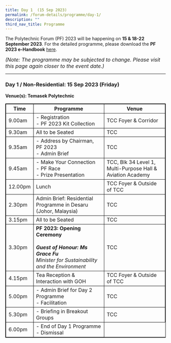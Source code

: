 ```yaml
---
title: Day 1  (15 Sep 2023)
permalink: /forum-details/programme/day-1/
description: ""
third_nav_title: Programme
---
```

The Polytechnic Forum (PF) 2023 will be happening on **15 &amp; 18-22 September 2023**. For the detailed programme, please download the **PF 2023 e-Handbook** [here](/files/polytechnic%20forum%202023%20-%20e-handbook.pdf).

<font size="-0.5"><i>(Note: The programme may be subjected to change. Please visit this page again closer to the event date.)</i></font>

<hr>

### **Day 1 / Non-Residential: 15 Sep 2023 (Friday)**
<b>Venue(s): Temasek Polytechnic</b>


<style>
table, th, td {
  border:1px solid black;
}
</style>

<table style="width:100%">
  <tbody><tr>
    <th>Time</th>
    <th>Programme</th>
		   <th>Venue</th>
  </tr>
  <tr>
    <td>9.00am</td>
    <td>- Registration<br>- PF 2023 Kit Collection</td>
		<td>TCC Foyer &amp; Corridor</td>
  </tr>
  <tr>
    <td>9.30am</td>
    <td>All to be Seated</td>
		<td>TCC</td>
  </tr>
		<tr>
    <td>9.35am</td>
    <td>- Address by Chairman, PF 2023<br>- Admin Brief</td>
			<td>TCC</td>
  </tr>
  <tr>
		<td>9.45am</td>
    <td>- Make Your Connection<br>- PF Race<br>- Prize Presentation</td>
		<td>TCC, Blk 34 Level 1, Multi-Purpose Hall &amp; Aviation
Academy
  </td></tr>
		<tr>
			<td>12.00pm</td>
    <td>Lunch</td>
		<td>TCC Foyer &amp; Outside of TCC
  </td></tr>
		<tr>
			<td>2.30pm</td>
    <td>Admin Brief: Residential Programme in Desaru (Johor, Malaysia)</td>
		<td>TCC 
  </td></tr>
		<tr>
			<td>3.15pm</td>
    <td>All to be Seated</td>
		<td>TCC 
  </td></tr>
		<tr>
			<td>3.30pm</td>
			<td><b>PF 2023: Opening Ceremony</b><br><br><b><i>Guest of Honour: Ms Grace Fu</i></b><br><i>Minister for Sustainability and the Environment</i><br></td>
			<td>TCC 
  </td></tr>
		<tr>
			<td>4.15pm</td>
    <td>Tea Reception &amp; Interaction with GOH</td>
				<td>TCC Foyer &amp; Outside of TCC
  </td></tr>
  <tr>
		<td>5.00pm</td>
    <td>- Admin Brief for Day 2 Programme<br>- Facilitation</td>
			<td>TCC 
  </td></tr>
  <tr>
		<td>5.30pm</td>
    <td>- Briefing in Breakout Groups</td>
		<td>TCC 
			  </td></tr>
  <tr>
		<td>6.00pm</td>
    <td>- End of Day 1 Programme<br>- Dismissal</td>
</tr></tbody></table>